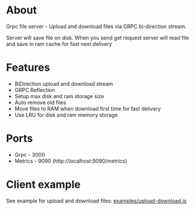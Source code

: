 # About
Grpc file server - Upload and download files via GRPC bi-direction stream.

Server will save file on disk. When you send get request server will read file and save in ram cache for fast
next delivery

# Features
- BiDirection upload and download stream
- GRPC Reflection
- Setup max disk and ram storage size
- Auto remove old files
- Move files to RAM when download first time for fast delivery
- Use LRU for disk and ram memory storage

# Ports
- Grpc - 3000
- Metrics - 9090 (http://localhost:9090/metrics)

# Client example
See example for upload and download files: [examples/upload-download.js](examples/upload-download.js)